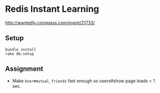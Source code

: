 # Redis Instant Learning

http://wantedly.connpass.com/event/21733/

## Setup

```
bundle install
rake db:setup
```

## Assignment

- Make `User#mutual_friends` fast enough so users#show page loads < 1 sec.

